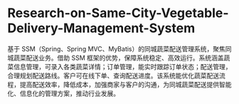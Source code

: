 # Research-on-Same-City-Vegetable-Delivery-Management-System
基于 SSM（Spring、Spring MVC、MyBatis）的同城蔬菜配送管理系统，聚焦同城蔬菜配送业务。借助 SSM 框架的优势，保障系统稳定、高效运行。系统涵盖蔬菜信息管理，可录入各类蔬菜详情；订单管理，能实时跟踪订单状态；配送管理，合理规划配送路线。客户可在线下单、查询配送进度。该系统能优化蔬菜配送流程，提高配送效率，降低成本，加强商家与客户的沟通，为同城蔬菜配送提供智能化、信息化的管理方案，推动行业发展。 
